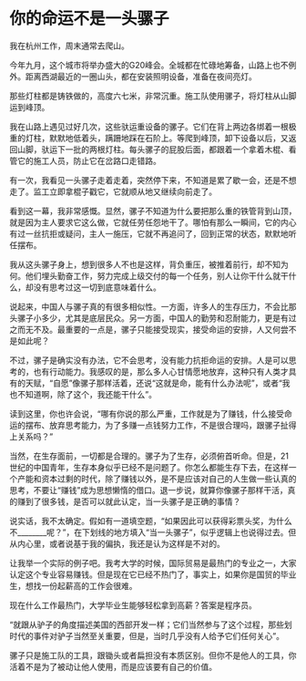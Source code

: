 # 你的命运不是一头骡子

我在杭州工作，周末通常去爬山。

今年九月，这个城市将举办盛大的G20峰会。全城都在忙碌地筹备，山路上也不例外。距离西湖最近的一圈山头，都在安装照明设备，准备在夜间亮灯。

那些灯柱都是铸铁做的，高度六七米，非常沉重。施工队使用骡子，将灯柱从山脚运到峰顶。

我在山路上遇见过好几次，这些驮运重设备的骡子。它们在背上两边各绑着一根极重的灯柱，默默地低着头，蹒跚地踩在石阶上。等爬到峰顶，卸下设备以后，又返回山脚，驮运下一批的两根灯柱。每头骡子的屁股后面，都跟着一个拿着木棍、看管它的施工人员，防止它在岔路口走错路。

有一次，我看见一头骡子走着走着，突然停下来，不知道是累了歇一会，还是不想走了。监工立即拿棍子戳它，它就顺从地又继续向前走了。

看到这一幕，我非常感慨。显然，骡子不知道为什么要把那么重的铁管背到山顶，就是因为主人要求它这么做，它就任劳任怨地干了。哪怕有那么一瞬间，它的内心有过一丝抗拒或疑问，主人一施压，它就不再追问了，回到正常的状态，默默地听任摆布。

我从这头骡子身上，想到很多人不也是这样，背负重压，被推着前行，却不知为何。他们埋头勤奋工作，努力完成上级交付的每一个任务，别人让你干什么就干什么，却没有思考过这一切到底意味着什么。

说起来，中国人与骡子真的有很多相似性。一方面，许多人的生存压力，不会比那头骡子小多少，尤其是底层民众。另一方面，中国人的勤劳和忍耐能力，更是有过之而无不及。最重要的一点是，骡子只能接受现实，接受命运的安排，人又何尝不是如此呢？

不过，骡子是确实没有办法，它不会思考，没有能力抗拒命运的安排。人是可以思考的，也有行动能力。我感叹的是，那么多人心甘情愿地放弃，这种只有人类才具有的天赋，“自愿”像骡子那样活着，还说“这就是命，能有什么办法呢”，或者“我也不知道啊，除了这个，我还能干什么”。

读到这里，你也许会说，“哪有你说的那么严重，工作就是为了赚钱，什么接受命运的摆布、放弃思考能力，为了多赚一点钱努力工作，不是很合理吗，跟骡子扯得上关系吗？”

当然，在生存面前，一切都是合理的。骡子为了生存，必须俯首听命。但是，21世纪的中国青年，生存本身似乎已经不是问题了。你怎么都能生存下去，在这样一个产能和资本过剩的时代，除了赚钱以外，是不是应该对自己的人生做一些认真的思考，不要让“赚钱”成为思想懒惰的借口。退一步说，就算你像骡子那样干活，真的赚到了很多钱，是否可以就此认定，当一头骡子是正确的事情？

说实话，我不太确定。假如有一道填空题，“如果因此可以获得彩票头奖，为什么不________呢？”，在下划线的地方填入“当一头骡子”，似乎逻辑上也说得过去。但从内心里，或者说基于我的偏执，我还是认为这样是不对的。

让我举一个实际的例子吧。我考大学的时候，国际贸易是最热门的专业之一，大家认定这个专业容易赚钱。但是现在它已经不热门了，事实上，如果你是国贸的毕业生，想找一份起薪高的工作会很难。

现在什么工作最热门，大学毕业生能够轻松拿到高薪？答案是程序员。

“就跟从驴子的角度描述美国的西部开发一样；它们当然参与了这个过程，那些划时代的事件对驴子当然至关重要，但是，当时几乎没有人给予它们任何关心”。

骡子只是施工队的工具，跟锄头或者扁担没有本质区别。但你不是他人的工具，你活着不是为了被动让他人使用，而是应该要有自己的价值。